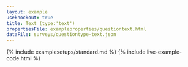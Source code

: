 ```yaml
---
layout: example
useknockout: true
title: Text (type:'text')
propertiesFile: exampleproperties/questiontext.html
dataFile: surveys/questiontype-text.json
---
```


{% include examplesetups/standard.md %}
{% include live-example-code.html %}